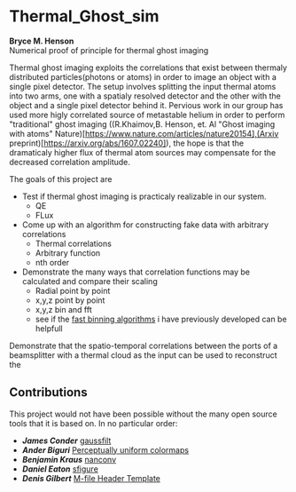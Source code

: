 # Thermal_Ghost_sim
**Bryce M. Henson**   
Numerical proof of principle for thermal ghost imaging 

Thermal ghost imaging exploits the correlations that exist between thermaly distributed particles(photons or atoms) in order to image an object with a single pixel detector. The setup involves splitting the input thermal atoms into two arms, one with a spatialy resolved detector and the other with the object and a single pixel detector behind it. Pervious work in our group has used more higly correlated source of metastable helium in order to perform "traditional" ghost imaging ((R.Khaimov,B. Henson, et. Al "Ghost imaging with atoms" Nature)[https://www.nature.com/articles/nature20154],(Arxiv preprint)[https://arxiv.org/abs/1607.02240]), the hope is that the dramaticaly higher flux of thermal atom sources may compensate for the decreased correlation amplitude.

The goals of this project are
* Test if thermal ghost imaging is practicaly realizable in our system.
  * QE
  * FLux
* Come up with an algorithm for constructing fake data with arbitrary correlations
  * Thermal correlations
  * Arbitrary function
  * nth order
* Demonstrate the many ways that correlation functions may be calculated and compare their scaling
  * Radial point by point
  * x,y,z point by point
  * x,y,z bin and fft
  * see if the [fast binning algorithms](https://github.com/brycehenson/fast_search_based_histogram) i have previously developed can be helpfull 
  


Demonstrate that the spatio-temporal correlations between the ports of a beamsplitter with a thermal cloud as the input can be used to reconstruct the 


## Contributions  
This project would not have been possible without the many open source tools that it is based on. In no particular order: 
* ***James Conder*** [gaussfilt](https://au.mathworks.com/matlabcentral/fileexchange/43182-gaussfilt-t-z-sigma)
* ***Ander Biguri*** [Perceptually uniform colormaps](https://au.mathworks.com/matlabcentral/fileexchange/51986-perceptually-uniform-colormaps)
* ***Benjamin Kraus*** [nanconv](https://au.mathworks.com/matlabcentral/fileexchange/41961-nanconv)
* ***Daniel Eaton***    [sfigure](https://au.mathworks.com/matlabcentral/fileexchange/8919-smart-silent-figure)
* ***Denis Gilbert***    [M-file Header Template](https://au.mathworks.com/matlabcentral/fileexchange/4908-m-file-header-template)
